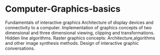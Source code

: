 # Computer-Graphics-basics

 Fundamentals of interactive graphics Architecture of display devices and connectivity to a computer.
 Implementation of graphics concepts of two dimensional and three dimensional viewing, clipping and transformations. 
 Hidden line algorithms. Raster graphics concepts: Architecture,algorithms and other image synthesis methods. 
 Design of interactive graphic conversations.

